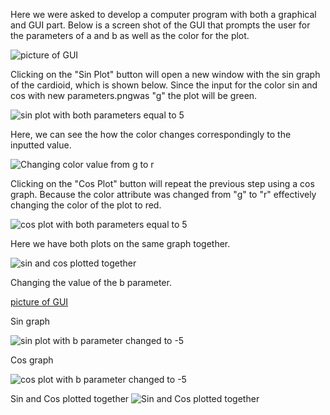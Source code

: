 Here we were asked to develop a computer program with both a graphical and GUI part. Below is a screen shot of the GUI that prompts the user for the parameters of a and b as well as the color for the plot.

![picture of GUI](https://github.com/arthurphung01/ECE-4318-Group-5-Projects/blob/main/Project%203/Question%204/Images/GUI%20green.png)

Clicking on the "Sin Plot" button will open a new window with the sin graph of the cardioid, which is shown below. Since the input for the color sin and cos with new parameters.pngwas "g" the plot will be green.

![sin plot with both parameters equal to 5](https://github.com/arthurphung01/ECE-4318-Group-5-Projects/blob/main/Project%203/Question%204/Images/sin%20plot.png)

Here, we can see the how the color changes correspondingly to the inputted value.

![Changing color value from g to r](https://github.com/arthurphung01/ECE-4318-Group-5-Projects/blob/main/Project%203/Question%204/Images/GUI%20red.png)

Clicking on the "Cos Plot" button will repeat the previous step using a cos graph. Because the color attribute was changed from "g" to "r" effectively changing the color of the plot to red.

![cos plot with both parameters equal to 5](https://github.com/arthurphung01/ECE-4318-Group-5-Projects/blob/main/Project%203/Question%204/Images/cos%20plot.png)

Here we have both plots on the same graph together.

![sin and cos plotted together](https://github.com/arthurphung01/ECE-4318-Group-5-Projects/blob/main/Project%203/Question%204/Images/sin%20and%20cos%20plot.png)

Changing the value of the b parameter.

[picture of GUI](https://github.com/arthurphung01/ECE-4318-Group-5-Projects/blob/main/Project%203/Question%204/Images/GUI%20with%20new%20parameters.png)

Sin graph

![sin plot with b parameter changed to -5](https://github.com/arthurphung01/ECE-4318-Group-5-Projects/blob/main/Project%203/Question%204/Images/sin%20new%20parameters.png)

Cos graph

![cos plot with b parameter changed to -5](https://github.com/arthurphung01/ECE-4318-Group-5-Projects/blob/main/Project%203/Question%204/Images/cos%20new%20parameters.png)

Sin and Cos plotted together
![Sin and Cos plotted together](https://github.com/arthurphung01/ECE-4318-Group-5-Projects/blob/main/Project%203/Question%204/Images/sin%20and%20cos%20with%20new%20parameters.png)
